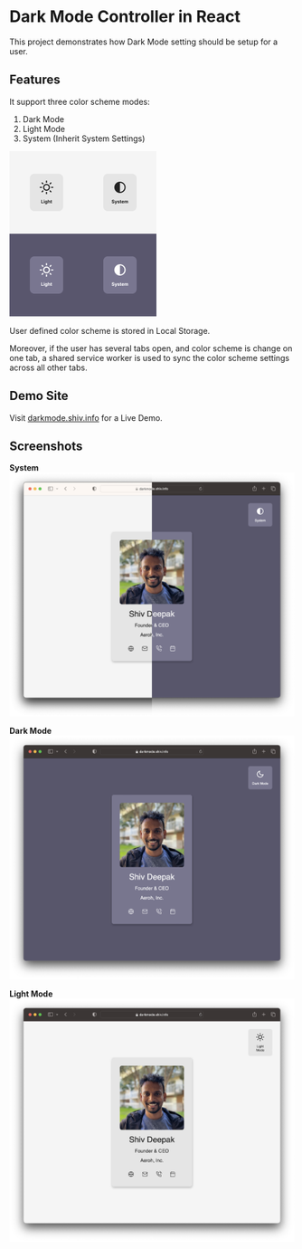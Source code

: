 # Dark Mode Controller in React

This project demonstrates how Dark Mode setting should be setup for a user.

## Features

It support three color scheme modes:

1. Dark Mode
2. Light Mode
3. System (Inherit System Settings)

![](docs/darkmode-control.png)

User defined color scheme is stored in Local Storage.

Moreover, if the user has several tabs open, and color scheme is change on one tab, a shared service worker is used to sync the color scheme settings across all other tabs.

## Demo Site

Visit [darkmode.shiv.info](https://darkmode.shiv.info) for a Live Demo.

## Screenshots

**System**
![](docs/darkmode-system.png)

**Dark Mode**
![](docs/darkmode-dark.png)

**Light Mode**
![](docs/darkmode-light.png)
